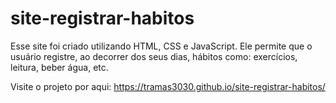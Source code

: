 # site-registrar-habitos

Esse site foi criado utilizando HTML, CSS e JavaScript. Ele permite que o usuário registre, ao decorrer dos seus dias, hábitos como: exercícios, leitura, beber água, etc.

Visite o projeto por aqui: https://tramas3030.github.io/site-registrar-habitos/
